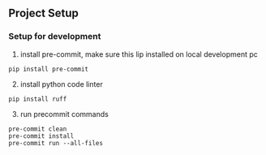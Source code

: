 ## Project Setup

### Setup for development

1. install pre-commit, make sure this lip installed on local development pc

```
pip install pre-commit
```

2. install python code linter

```
pip install ruff
```

3. run precommit commands

```
pre-commit clean
pre-commit install
pre-commit run --all-files
```